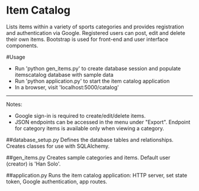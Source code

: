 # Item Catalog
Lists items within a variety of sports categories and provides registration and authentication via Google. Registered users can post, edit and delete their own items. Bootstrap is used for front-end and user interface components.

#Usage
* Run 'python gen_items.py' to create database session and populate itemscatalog database with sample data 
* Run 'python application.py' to start the item catalog application
* In a browser, visit 'localhost:5000/catalog'

---
Notes:
* Google sign-in is required to create/edit/delete items.
* JSON endpoints can be accessed in the menu under "Export". Endpoint for category items is available only when viewing a category.

##database_setup.py
Defines the database tables and relationships. Creates classes for use with SQLAlchemy.

##gen_items.py
Creates sample categories and items. Default user (creator) is 'Han Solo'.

##application.py
Runs the item catalog application: HTTP server, set state token, Google authentication, app routes.
